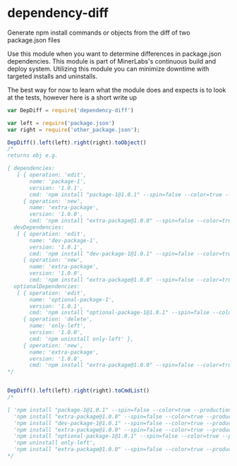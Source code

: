 # dependency-diff
Generate npm install commands or objects from the diff of two package.json files


Use this module when you want to determine differences in package.json dependencies.
This module is part of MinerLabs's continuous build and deploy system.
Utilizing this module you can minimize downtime with targeted installs and uninstalls.

The best way for now to learn what the module does and expects is to look at the tests,
however here is a short write up

```javascript
var DepDiff = require('dependency-diff')

var left = require('package.json')
var right = require('other_package.json');

DepDiff().left(left).right(right).toObject()
/*
returns obj e.g.

{ dependencies: 
   [ { operation: 'edit',
       name: 'package-1',
       version: '1.0.1',
       cmd: 'npm install "package-1@1.0.1" --spin=false --color=true --production --loglevel=http' },
     { operation: 'new',
       name: 'extra-package',
       version: '1.0.0',
       cmd: 'npm install "extra-package@1.0.0" --spin=false --color=true --production --loglevel=http' } ],
  devDependencies: 
   [ { operation: 'edit',
       name: 'dev-package-1',
       version: '1.0.1',
       cmd: 'npm install "dev-package-1@1.0.1" --spin=false --color=true --production --loglevel=http' },
     { operation: 'new',
       name: 'extra-package',
       version: '1.0.0',
       cmd: 'npm install "extra-package@1.0.0" --spin=false --color=true --production --loglevel=http' } ],
  optionalDependencies: 
   [ { operation: 'edit',
       name: 'optional-package-1',
       version: '1.0.1',
       cmd: 'npm install "optional-package-1@1.0.1" --spin=false --color=true --production --loglevel=http' },
     { operation: 'delete',
       name: 'only-left',
       version: '1.0.0',
       cmd: 'npm uninstall only-left' },
     { operation: 'new',
       name: 'extra-package',
       version: '1.0.0',
       cmd: 'npm install "extra-package@1.0.0" --spin=false --color=true --production --loglevel=http' } ] }
*/


DepDiff().left(left).right(right).toCmdList()
/*

[ 'npm install "package-1@1.0.1" --spin=false --color=true --production --loglevel=http',
  'npm install "extra-package@1.0.0" --spin=false --color=true --production --loglevel=http',
  'npm install "dev-package-1@1.0.1" --spin=false --color=true --production --loglevel=http',
  'npm install "extra-package@1.0.0" --spin=false --color=true --production --loglevel=http',
  'npm install "optional-package-1@1.0.1" --spin=false --color=true --production --loglevel=http',
  'npm uninstall only-left',
  'npm install "extra-package@1.0.0" --spin=false --color=true --production --loglevel=http' ]
*/


```